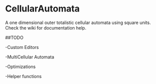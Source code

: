 CellularAutomata
================

A one dimensional outer totalistic cellular automata using square units. Check the wiki for documentation help.


##TODO

-Custom Editors

-MultiCellular Automata

-Optimizations

-Helper functions

